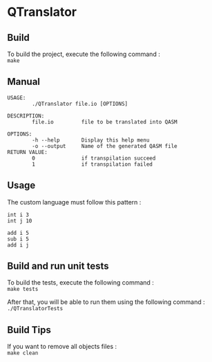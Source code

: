 # QTranslator

## Build

To build the project, execute the following command :  
```make```

## Manual

```
USAGE:
        ./QTranslator file.io [OPTIONS]

DESCRIPTION:
        file.io         file to be translated into QASM

OPTIONS:
        -h --help       Display this help menu
        -o --output     Name of the generated QASM file
RETURN VALUE:
        0               if transpilation succeed
        1               if transpilation failed
```

## Usage

The custom language must follow this pattern :

```
int i 3
int j 10

add i 5
sub i 5
add i j
```

## Build and run unit tests

To build the tests, execute the following command :  
```make tests```

After that, you will be able to run them using the following command :  
```./QTranslatorTests```

## Build Tips

If you want to remove all objects files :  
`make clean`  